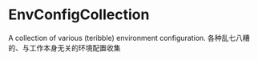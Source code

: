 # EnvConfigCollection
A collection of various (teribble) environment configuration.
各种乱七八糟的、与工作本身无关的环境配置收集
